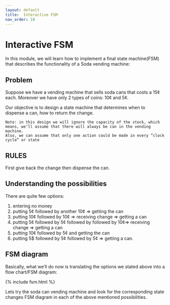 ```yaml
---
layout: default
title:  Interactive FSM
nav_order: 18
---
```


# Interactive FSM

In this module, we will learn how to implement a final state machine(FSM) that describes the functionality of a Soda vending machine:

## Problem
Suppose we have a vending machine that sells soda cans that costs a 15¢ each.
Moreover we have only 2 types of coins: 10¢ and 5¢.

Our objective is to design a state machine that determines when to dispense a can, how to return the change.
```
Note: in this design we will ignore the capacity of the stock, which means, we’ll assume that there will always be can in the vending machine.
Also, we can assume that only one action could be made in every “clock cycle” or state
```
## RULES

First give back the change then dispense the can.

## Understanding the possibilities 
There are quite few options:
1. entering no money
2. putting 5¢ followed by another 10¢ => getting the can
3. putting 10¢ followed by 10¢ => receiving  change => getting a can
4. putting 5¢ followed by 5¢ followed by followed by 10¢=> receiving  change => getting a can
5. putting 10¢ followed by 5¢ and getting the can
6. putting 5$ followed by 5¢ followed by 5¢ => getting a can.

## FSM diagram
Basically, what we’ll do now is translating the options we stated above into a flow chart/FSM diagram:

{% include fsm.html %}

Lets try the soda can vending machine and look for the corresponding state changes FSM diagram in each of the above mentioned possibilities.
